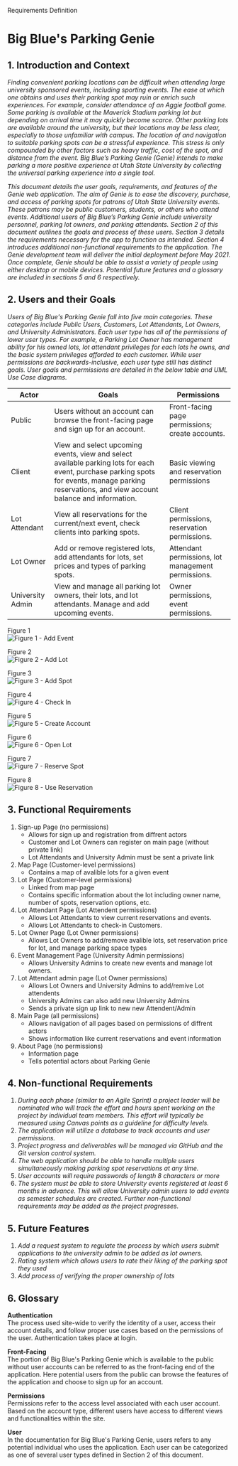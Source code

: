 Requirements Definition

# Big Blue's Parking Genie

## 1. Introduction and Context

*Finding convenient parking locations can be difficult when attending large university sponsored events, including sporting events. The ease at which one obtains and uses their parking spot may ruin or enrich such experiences. For example, consider attendance of an Aggie football game. Some parking is available at the Maverick Stadium parking lot but depending on arrival time it may quickly become scarce. Other parking lots are available around the university, but their locations may be less clear, especially to those unfamiliar with campus. The location of and navigation to suitable parking spots can be a stressful experience. This stress is only compounded by other factors such as heavy traffic, cost of the spot, and distance from the event. Big Blue’s Parking Genie (Genie) intends to make parking a more positive experience at Utah State University by collecting the universal parking experience into a single tool.*

*This document details the user goals, requirements, and features of the Genie web application. The aim of Genie is to ease the discovery, purchase, and access of parking spots for patrons of Utah State University events. These patrons may be public customers, students, or others who attend events. Additional users of Big Blue’s Parking Genie include university personnel, parking lot owners, and parking attendants. Section 2 of this document outlines the goals and process of these users. Section 3 details the requirements necessary for the app to function as intended. Section 4 introduces additional non-functional requirements to the application. The Genie development team will deliver the initial deployment before May 2021. Once complete, Genie should be able to assist a variety of people using either desktop or mobile devices. Potential future features and a glossary are included in sections 5 and 6 respectively.*

## 2.	Users and their Goals

*Users of Big Blue's Parking Genie fall into five main categories. These categories include Public Users, Customers, Lot Attendants, Lot Owners, and University Administrators. Each user type has all of the permissions of lower user types. For example, a Parking Lot Owner has management ability for his owned lots, lot attendant privileges for each lots he owns, and the basic system privileges afforded to each customer. While user permissions are backwards-inclusive, each user type still has distinct goals. User goals and permissions are detailed in the below table and UML Use Case diagrams.*

| **Actor** | **Goals** | **Permissions** |
|-|-|-|
| Public | Users without an account can browse the front-facing page and sign up for an account. | Front-facing page permissions; create accounts. |
| Client | View and select upcoming events, view and select available parking lots for each event, purchase parking spots for events, manage parking reservations, and view account balance and information. | Basic viewing and reservation permissions |
| Lot Attendant | View all reservations for the current/next event, check clients into parking spots. | Client permissions, reservation permissions. |
| Lot Owner | Add or remove registered lots, add attendants for lots, set prices and types of parking spots. | Attendant permissions, lot management permissions. |
| University Admin | View and manage all parking lot owners, their lots, and lot attendants. Manage and add upcoming events. | Owner permissions, event permissions. |


Figure 1  
![Figure 1 - Add Event](Use_Case_Diagrams/Add_Event.png "Add Event")

Figure 2  
![Figure 2 - Add Lot](Use_Case_Diagrams/Add_Lot.png "Add Lot")

Figure 3  
![Figure 3 - Add Spot](Use_Case_Diagrams/Add_Spot.png "Add Spot")

Figure 4  
![Figure 4 - Check In](Use_Case_Diagrams/Check_in.png "Check In")

Figure 5  
![Figure 5 - Create Account](Use_Case_Diagrams/CreateAccount.png "Create Account")

Figure 6  
![Figure 6 - Open Lot](Use_Case_Diagrams/Open_Lot.png "Open Lot")

Figure 7  
![Figure 7 - Reserve Spot](Use_Case_Diagrams/Reserve_Spot.png "Reserve Spot")

Figure 8  
![Figure 8 - Use Reservation](Use_Case_Diagrams/Use_Reservation.png "Use Reservation")


## 3.	Functional Requirements

1. Sign-up Page (no permissions)
    - Allows for sign up and registration from diffrent actors
    - Customer and Lot Owners can register on main page (without private link)
    - Lot Attendants and University Admin must be sent a private link
2. Map Page (Customer-level permissions)
    - Contains a map of avalible lots for a given event
3. Lot Page (Customer-level permissions)
    - Linked from map page
    - Contains specific information about the lot including owner name, number of spots, reservation options, etc.
4. Lot Attendant Page (Lot Attendent permissions)
    - Allows Lot Attendants to view current reservations and events.
    - Allows Lot Attendants to check-in Customers.
5. Lot Owner Page (Lot Owner permissions)
    - Allows Lot Owners to add/remove avalible lots, set reservation price for lot, and manage parking space types
6. Event Management Page (University Admin permissions)
    - Allows University Admins to create new events and manage lot owners.
7. Lot Attendant admin page (Lot Owner permissions)
    - Allows Lot Owners and University Admins to add/remive Lot attendents
    - University Admins can also add new University Admins
    - Sends a private sign up link to new new Attendent/Admin
8. Main Page (all permissions)
    - Allows navigation of all pages based on permissions of diffrent actors
    - Shows information like current reservations and event information
9. About Page (no permissions)
    - Information page
    - Tells potential actors about Parking Genie


## 4.	Non-functional Requirements

1. *During each phase (similar to an Agile Sprint) a project leader will be nominated who will track the effort and hours spent working on the project by individual team members. This effort will typically be measured using Canvas points as a guideline for difficulty levels.*
2. *The application will utilize a database to track accounts and user permissions.*
3. *Project progress and deliverables will be managed via GitHub and the Git version control system.*
4. *The web application should be able to handle multiple users simultaneously making parking spot reservations at any time.*
5. *User accounts will require passwords of length 8 characters or more*
6. *The system must be able to store University events registered at least 6 months in advance. This will allow University admin users to add events as semester schedules are created.*
*Further non-functional requirements may be added as the project progresses.*

## 5.	Future Features

1. *Add a request system to regulate the process by which users submit applications to the university admin to be added as lot owners.*
2. *Rating system which allows users to rate their liking of the parking spot they used*
3. *Add process of verifying the proper ownership of lots*

## 6.	Glossary

**Authentication**  
The process used site-wide to verify the identity of a user, access their account details, and follow proper use cases based on the permissions of the user. Authentication takes place at login.

**Front-Facing**  
The portion of Big Blue's Parking Genie which is available to the public without user accounts can be referred to as the front-facing end of the application. Here potential users from the public can browse the features of the application and choose to sign up for an account.

**Permissions**  
Permissions refer to the access level associated with each user account. Based on the account type, different users have access to different views and functionalities within the site.

**User**  
In the documentation for Big Blue's Parking Genie, users refers to any potential individual who uses the application. Each user can be categorized as one of several user types defined in Section 2 of this document.

